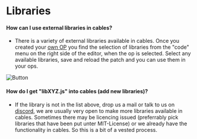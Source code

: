 # Libraries

#### How can I use external libraries in cables?

- There is a variety of external libraries available in cables. Once you created your [own OP](https://dev.cables.gl/docs/5_writing_ops/dev_hello_op/dev_hello_op) you find
the selection of libraries from the "code" menu on the right side of the editor, when the op is selected. Select any available
libraries, save and reload the patch and you can use them in your ops.

![Button](img/libs.png)

#### How do I get "libXYZ.js" into cables (add new libraries)?

- If the library is not in the list above, drop us a mail or talk to us on [discord](https://discordapp.com/invite/AGTarWv), we are usually very open to make more
libraries available in cables. Sometimes there may be licencing issued (preferrably pick libraries that have been put unter
MIT-License) or we already have the functionality in cables. So this is a bit of a vested process.
